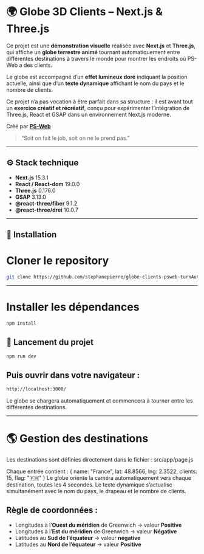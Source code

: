 # 🌍 Globe 3D Clients – Next.js & Three.js

Ce projet est une **démonstration visuelle** réalisée avec **Next.js** et **Three.js**, qui affiche un **globe terrestre animé** tournant automatiquement entre différentes destinations à travers le monde pour montrer les endroits où PS-Web a des clients.

Le globe est accompagné d’un **effet lumineux doré** indiquant la position actuelle, ainsi que d’un **texte dynamique** affichant le nom du pays et le nombre de clients.

Ce projet n’a pas vocation à être parfait dans sa structure : il est avant tout un **exercice créatif et récréatif**, conçu pour expérimenter l’intégration de Three.js, React et GSAP dans un environnement Next.js moderne.

Créé par [**PS-Web**](https://psweb.fr)  
> “Soit on fait le job, soit on ne le prend pas.”

---

## ⚙️ Stack technique

- **Next.js** 15.3.1  
- **React / React-dom** 19.0.0  
- **Three.js** 0.176.0  
- **GSAP** 3.13.0  
- **@react-three/fiber** 9.1.2  
- **@react-three/drei** 10.0.7  

---

## 🚀 Installation


# Cloner le repository
```bash
git clone https://github.com/stephanepierre/globe-clients-psweb-turnAuto.git
```

---

# Installer les dépendances
```bash
npm install
```

## 🧭 Lancement du projet
```bash
npm run dev
```
## Puis ouvrir dans votre navigateur :
```bash
http://localhost:3000/
```
Le globe se chargera automatiquement et commencera à tourner entre les différentes destinations.

---

# 🌎 Gestion des destinations

Les destinations sont définies directement dans le fichier :
src/app/page.js

Chaque entrée contient :
{
  name: "France",
  lat: 48.8566,
  lng: 2.3522,
  clients: 15,
  flag: "🇫🇷"
}
Le globe oriente la caméra automatiquement vers chaque destination, toutes les 4 secondes.
Le texte dynamique s’actualise simultanément avec le nom du pays, le drapeau et le nombre de clients.

## Règle de coordonnées :
- Longitudes à l’**Ouest du méridien** de Greenwich → valeur **Positive**
- Longitudes à l’**Est du méridien** de Greenwich → valeur **Négative**
- Latitudes au **Sud de l’équateur** → valeur **négative**
- Latitudes au **Nord de l’équateur** → valeur **Positive**